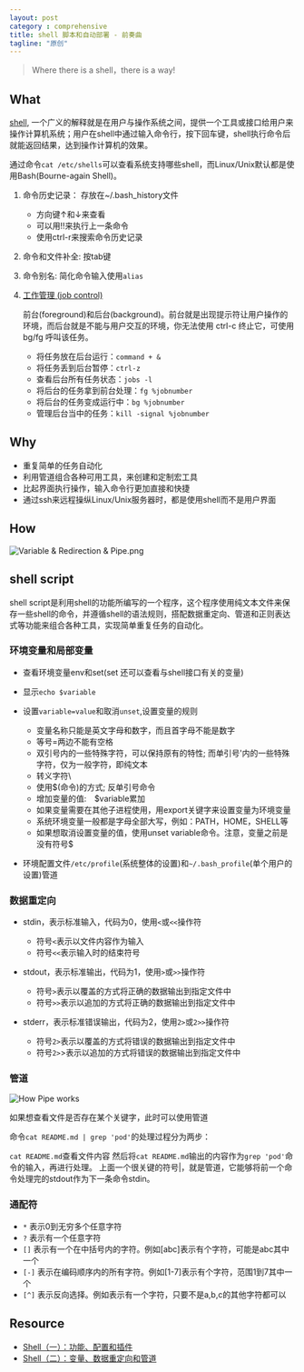 ```yaml
---
layout: post
category : comprehensive
title: shell 脚本和自动部署 - 前奏曲
tagline: "原创"
---
```


> Where there is a shell，there is a way!

## What

[shell](https://zh.wikipedia.org/wiki/Unix_shell), 一个广义的解释就是在用户与操作系统之间，提供一个工具或接口给用户来操作计算机系统；用户在shell中通过输入命令行，按下回车键，shell执行命令后就能返回结果，达到操作计算机的效果。

通过命令`cat /etc/shells`可以查看系统支持哪些shell，而Linux/Unix默认都是使用Bash(Bourne-again Shell)。

1. 命令历史记录： 存放在~/.bash_history文件

	 - 方向键↑和↓来查看
	 - 可以用!!来执行上一条命令
	 - 使用ctrl-r来搜索命令历史记录

2. 命令和文件补全: 按tab键
3. 命令别名: 简化命令输入使用`alias`
4. [工作管理 (job control)](http://vbird.dic.ksu.edu.tw/linux_basic/0440processcontrol.php#background)

	前台(foreground)和后台(background)。前台就是出现提示符让用户操作的环境，而后台就是不能与用户交互的环境，你无法使用 ctrl-c 终止它，可使用 bg/fg 呼叫该任务。

	* 将任务放在后台运行：`command + &`
	* 将任务丢到后台暂停：`ctrl-z`
	* 查看后台所有任务状态：`jobs -l`
	* 将后台的任务拿到前台处理：`fg %jobnumber`
	* 将后台的任务变成运行中：`bg %jobnumber`
	* 管理后台当中的任务：`kill -signal %jobnumber`



## Why

- 重复简单的任务自动化
- 利用管道组合各种可用工具，来创建和定制宏工具
- 比起界面执行操作，输入命令行更加直接和快捷
- 通过ssh来远程操纵Linux/Unix服务器时，都是使用shell而不是用户界面

## How

![Variable & Redirection & Pipe.png](/assets/images/shell.png)

## shell script

shell script是利用shell的功能所编写的一个程序，这个程序使用纯文本文件来保存一些shell的命令，并遵循shell的语法规则，搭配数据重定向、管道和正则表达式等功能来组合各种工具，实现简单重复任务的自动化。


### 环境变量和局部变量

- 查看环境变量env和set(set 还可以查看与shell接口有关的变量)
- 显示`echo $variable`
- 设置`variable=value`和取消`unset`,设置变量的规则

	* 变量名称只能是英文字母和数字，而且首字母不能是数字
	* 等号=两边不能有空格
	* 双引号内的一些特殊字符，可以保持原有的特性; 而单引号'内的一些特殊字符，仅为一般字符，即纯文本
	* 转义字符\
	* 使用$(命令)的方式; 反单引号命令
	* 增加变量的值:　$variable累加
	* 如果变量需要在其他子进程使用，用export关键字来设置变量为环境变量
	* 系统环境变量一般都是字母全部大写，例如：PATH，HOME，SHELL等
	* 如果想取消设置变量的值，使用unset variable命令。注意，变量之前是没有符号$

- 环境配置文件`/etc/profile`(系统整体的设置)和`~/.bash_profile`(单个用户的设置)管道

### 数据重定向

- stdin，表示标准输入，代码为0，使用`<`或`<<`操作符

	* 符号`<`表示以文件内容作为输入
	* 符号`<<`表示输入时的结束符号

- stdout，表示标准输出，代码为1，使用`>`或`>>`操作符

	* 符号`>`表示以覆盖的方式将正确的数据输出到指定文件中
	* 符号`>>`表示以追加的方式将正确的数据输出到指定文件中

- stderr，表示标准错误输出，代码为2，使用`2>`或`2>>`操作符

	* 符号`2>`表示以覆盖的方式将错误的数据输出到指定文件中
	* 符号`2>`>表示以追加的方式将错误的数据输出到指定文件中

### 管道

![How Pipe works](/assets/images/pipe.png)

如果想查看文件是否存在某个关键字，此时可以使用管道

命令`cat README.md | grep 'pod'`的处理过程分为两步：

`cat README.md`查看文件内容
然后将`cat README.md`输出的内容作为`grep 'pod'`命令的输入，再进行处理。
上面一个很关键的符号|，就是管道，它能够将前一个命令处理完的stdout作为下一条命令stdin。

### 通配符

- `*`	表示0到无穷多个任意字符
- `?`	表示有一个任意字符
- `[]`	表示有一个在中括号内的字符。例如[abc]表示有个字符，可能是abc其中一个
- `[-]`	表示在编码顺序内的所有字符。例如[1-7]表示有个字符，范围1到7其中一个
- `[^]`	表示反向选择。例如表示有一个字符，只要不是a,b,c的其他字符都可以

## Resource

- [Shell（一）：功能、配置和插件](http://www.jianshu.com/p/f51b178237c8)
- [Shell（二）：变量、数据重定向和管道](http://www.jianshu.com/p/3687e12b8d48)
